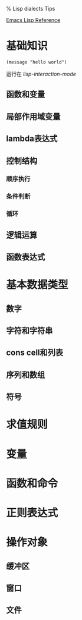 % Lisp dialects Tips

<link id="linkstyle" rel='stylesheet' href='css/markdown.css'/>

[Emacs Lisp Reference](https://www.gnu.org/software/emacs/manual/html_node/elisp/)

# 基础知识 #

``` emacs-lisp
(message "hello world")
```
运行在 *lisp-interaction-mode*

## 函数和变量 ##

## 局部作用域变量 ##

## lambda表达式 ##

## 控制结构 ##

### 顺序执行 ###

### 条件判断 ###

### 循环 ###

## 逻辑运算 ##

## 函数表达式 ##

# 基本数据类型 #

## 数字 ##

## 字符和字符串 ##

## cons cell和列表 ##

## 序列和数组 ##

## 符号 ##

# 求值规则 #

# 变量 #

# 函数和命令 #

# 正则表达式 #

# 操作对象 #

## 缓冲区 ##

## 窗口 ##

## 文件 ##

